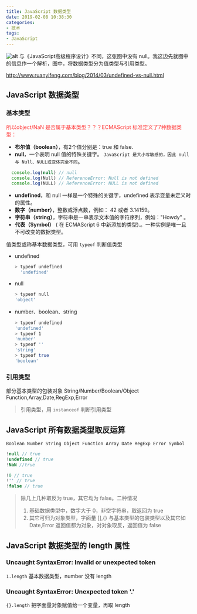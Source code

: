 ```yaml
---
title: JavaScript 数据类型
date: 2019-02-08 10:38:30
categories:
- 技术
tags:
- JavaScript
---
```


![alt](/images/jsDataTypes.jpg)
与《JavaScript高级程序设计》不同，这张图中没有 null。我这边先就图中的信息作一个解析，图中，将数据类型分为值类型与引用类型。
<!-- more -->
http://www.ruanyifeng.com/blog/2014/03/undefined-vs-null.html

## JavaScript 数据类型
### 基本类型
<font color="#f33">所以object/NaN 是否属于基本类型？？？ECMAScript 标准定义了7种数据类型：</font>

* **布尔值（boolean）**，有2个值分别是：true 和 false.
* **null**，一个表明 null 值的特殊关键字。 `JavaScript 是大小写敏感的，因此 null 与 Null、NULL或变体完全不同`。
```javascript
  console.log(null) // null
  console.log(Null) // ReferenceError: Null is not defined
  console.log(NULL) // ReferenceError: NULL is not defined
```
* **undefined**，和 null 一样是一个特殊的关键字，undefined 表示变量未定义时的属性。
* **数字（number）**，整数或浮点数，例如： 42 或者 3.14159。
* **字符串（string）**，字符串是一串表示文本值的字符序列，例如："Howdy" 。
* **代表（Symbol）** ( 在 ECMAScript 6 中新添加的类型).。一种实例是唯一且不可改变的数据类型。
  
值类型或称基本数据类型，可用 `typeof` 判断值类型
* undefined
  ```bash
  > typeof undefined
    'undefined'
  ```
  
* null
  ```bash
  > typeof null
  'object'
  ```
  
* number、boolean、string
  ```bash
  > typeof undefined
  'undefined'
  > typeof 1
  'number'
  > typeof ''
  'string'
  > typeof true
  'boolean'
  ```

### 引用类型 
部分基本类型的包装对象
String/Number/Boolean/Object
Function,Array,Date,RegExp,Error

> 引用类型，用 `instanceof` 判断引用类型

## JavaScript 所有数据类型取反运算
`Boolean Number String Object Function Array Date RegExp Error Symbol`

```javascript
!null // true
!undefined // true
!NaN //true

!0 // true
!'' // true
!false // true
```
> 除几上几种取反为 true，其它均为 false。二种情况</br>
> 1.  基础数据类型中，数字大于 0，非空字符串，取返回为 true
> 2.  其它可归为对象类型，字面量 [],{} 与基本类型的包装类型以及其它如 Date,Error 返回值都为对象，对对象取反，返回值为 false

## JavaScript 数据类型的 length 属性
### Uncaught SyntaxError: Invalid or unexpected token
`1.length` 基本数据类型，number 没有 length
### Uncaught SyntaxError: Unexpected token '.'
`{}.length` 把字面量对象赋值给一个变量，再取 length